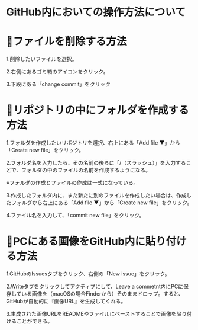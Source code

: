 # GitHub内においての操作方法について
# 📁ファイルを削除する方法
1.削除したいファイルを選択。

2.右側にあるゴミ箱のアイコンをクリック。

3.下段にある「change commit」をクリック

# 📁リポジトリの中にフォルダを作成する方法
1.フォルダを作成したいリポジトリを選択、右上にある「Add file ▼」から「Create new file」をクリック。

2.フォルダ名を入力したら、その名前の後ろに「/（スラッシュ）」を入力することで、フォルダの中のファイルの名前を作成するようになる。

※フォルダの作成とファイルの作成は一式になっている。

3.作成したフォルダ内に、また新たに別のファイルを作成したい場合は、作成したフォルダから右上にある「Add file ▼」から「Create new file」をクリック。

4.ファイル名を入力して、「commit new file」をクリック。

# 🌆PCにある画像をGitHub内に貼り付ける方法
1.GitHubのIssuesタブをクリック、右側の「New issue」をクリック。

2.Writeタブをクリックしてアクティブにして、Leave a commetnt内にPCに保存している画像を（macOSの場合Finderから）そのままドロップ。すると、GitHubが自動的に『画像URL』を生成してくれる。

3.生成された画像URLをREADMEやファイルにペーストすることで画像を貼り付けることができる。
